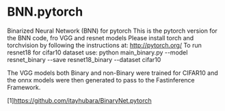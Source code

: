# BNN.pytorch
Binarized Neural Network (BNN) for pytorch
This is the pytorch version for the BNN code, fro VGG and resnet models
Please install torch and torchvision by following the instructions at: http://pytorch.org/
To run resnet18 for cifar10 dataset use: python main_binary.py --model resnet_binary --save resnet18_binary --dataset cifar10


The VGG models both Binary and non-Binary were trained for CIFAR10 and the onnx models were then generated to pass to the Fastinference Framework.



[1]https://github.com/itayhubara/BinaryNet.pytorch
